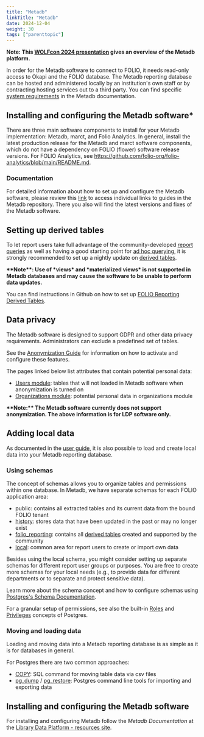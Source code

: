 ```yaml
---
title: "Metadb"
linkTitle: "Metadb"
date: 2024-12-04 
weight: 30
tags: ["parenttopic"]
---
```




<b>**Note**: This [WOLFcon 2024 presentation](https://youtu.be/ACBBSZ6Lx_s?feature=shared) gives an overview of the Metadb platform.
</b>

In order for the Metadb software to connect to FOLIO, it needs read-only access to Okapi and the FOLIO database. The Metadb reporting database can be hosted and administered locally by an institution's own staff or by contracting hosting services out to a third party. You can find specific [system requirements](https://github.com/library-data-platform/ldp/blob/1.8.2/doc/Admin_Guide.md#2-system-requirements) in the Metadb documentation.

## Installing and configuring the Metadb software*

There are three main software components to install for your Metadb implementation: Metadb, marct, and Folio Analytics. In general, install the latest production release for the Metadb and marct software components, which do not have a dependency on FOLIO (flower) software release versions. For FOLIO Analytics, see https://github.com/folio-org/folio-analytics/blob/main/README.md.

### Documentation

For detailed information about how to set up and configure the Metadb software, please review this [link](https://github.com/library-data-platform/ldp#readme) to access individual links to guides in the Metadb repository. There you also will find the latest versions and fixes of the Metadb software.

## Setting up derived tables

To let report users take full advantage of the community-developed [report queries](../folio-analytics/#using-queries-from-the-folio-analytics-repository) as well as having a good starting point for [ad hoc querying](../folio-analytics/#ad-hoc-querying-using-ldp-tables), it is strongly recommended to set up a nightly update on [derived tables](https://github.com/folio-org/folio-analytics/blob/main/sql/derived_tables/README.md  ).


<b>
**Note**: Use of *views* and *materialized views* is not supported in Metadb databases and may cause the software to be unable to perform data updates.
</b>

You can find instructions in Github on how to set up [FOLIO Reporting Derived Tables](https://github.com/folio-org/folio-analytics/tree/main/sql/derived_tables#folio-reporting-derived-tables).

## Data privacy

The Metadb software is designed to support GDPR and other data privacy requirements. Administrators can exclude a predefined set of tables. 

See the [Anonymization Guide](https://github.com/library-data-platform/ldp/blob/main/doc/Admin_Guide.md#6-data-privacy) for information on how to activate and configure these features.

The pages linked below list attributes that contain potential personal data:

* [Users module](https://wiki.folio.org/display/RPT/Potential+personal+data%3A+List+of+FOLIO+attributes?src=contextnavpagetreemode): tables that will not loaded in Metadb software when anonymization is turned on
* [Organizations module](https://wiki.folio.org/display/RPT/Potential+personal+data+in+mod-organizations-storage?src=contextnavpagetreemode): potential personal data in organizations module

<b>
**Note:** The Metadb software currently does not support anonymization. The above information is for LDP software only. 
</b>

## Adding local data
As documented in the [user guide](https://github.com/library-data-platform/ldp/blob/main/doc/User_Guide.md#4-local-tables), it is also possible to load and create local data into your Metadb reporting database.

### Using schemas
The concept of schemas allows you to organize tables and permissions within one database. In Metadb, we have separate schemas for each FOLIO application area:

* public: contains all extracted tables and its current data from the bound FOLIO tenant
* [history](https://github.com/library-data-platform/ldp/blob/main/doc/User_Guide.md#6-historical-data): stores data that have been updated in the past or may no longer exist
* [folio_reporting](https://github.com/folio-org/folio-analytics/blob/main/sql/derived_tables/README.md): contains all [derived tables](https://github.com/folio-org/folio-analytics/blob/main/sql/derived_tables) created and supported by the community
* [local](https://github.com/library-data-platform/ldp/blob/main/doc/User_Guide.md#4-local-tables): common area for report users to create or import own data

Besides using the local schema, you might consider setting up separate schemas for different report user groups or purposes. You are free to create more schemas for your local needs (e.g., to provide data for different departments or to separate and protect sensitive data).

Learn more about the schema concept and how to configure schemas using [Postgres's Schema Documentation](https://www.postgresql.org/docs/current/ddl-schemas.html).

For a granular setup of permissions, see also the built-in [Roles](https://www.postgresql.org/docs/current/user-manag.html) and [Privileges](https://www.postgresql.org/docs/current/ddl-priv.html) concepts of Postgres.

### Moving and loading data
Loading and moving data into a Metadb reporting database is as simple as it is for databases in general.

For Postgres there are two common approaches:

* [COPY](https://www.postgresql.org/docs/current/sql-copy.html): SQL command for moving table data via csv files
* [pg_dump](https://www.postgresql.org/docs/current/app-pgdump.html) / [pg_restore](https://www.postgresql.org/docs/current/app-pgrestore.html): Postgres command line tools for importing and exporting data

## Installing and configuring the Metadb software
For installing and configuring Metadb follow the *Metadb Documentation* at the [Library Data Platform - resources site](https://librarydataplatform.org/resources/).